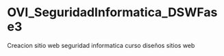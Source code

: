 # OVI_SeguridadInformatica_DSWFase3
Creacion sitio web seguridad informatica curso diseños sitios web
